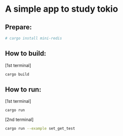 # A simple app to study tokio

## Prepare:
```bash
# cargo install mini-redis
```

## How to build:
[1st terminal]
```bash
cargo build
```

## How to run:
[1st terminal]
```bash
cargo run
```

[2nd terminal]
```bash
cargo run --example set_get_test
```